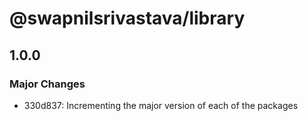 # @swapnilsrivastava/library

## 1.0.0

### Major Changes

- 330d837: Incrementing the major version of each of the packages
